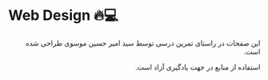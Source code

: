 # Web Design 🔥💻

<div dir="rtl">
 <p>این صفحات در راستای تمرین درسی توسط سید امیر حسین موسوی طراحی شده است.</p>
 <p>استفاده از منابع در جهت یادگیری آزاد است.</p>
</div>
